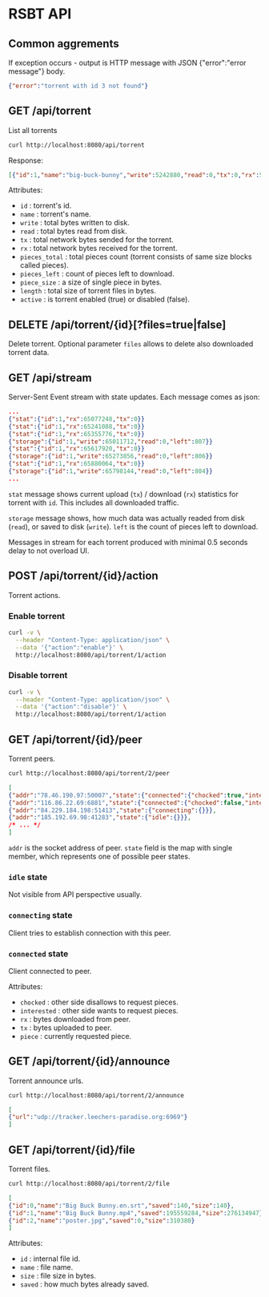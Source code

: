 # RSBT API

## Common aggrements

If exception occurs - output is HTTP message with JSON {"error":"error message"} body.

```json
{"error":"torrent with id 3 not found"}
```

## GET /api/torrent

List all torrents

```bash
curl http://localhost:8080/api/torrent
```

Response:

```json
[{"id":1,"name":"big-buck-bunny","write":5242880,"read":0,"tx":0,"rx":5652480,"pieces_total":1055,"pieces_left":1035,"piece_size":262144,"length":276445467,"active":true},{"id":2,"name":"ferris.gif","write":0,"read":0,"tx":0,"rx":0,"pieces_total":2,"pieces_left":2,"piece_size":262144,"length":349133,"active":true}]
```

Attributes:

- `id` : torrent's id.
- `name` : torrent's name.
- `write` : total bytes written to disk.
- `read` : total bytes read from disk.
- `tx` : total network bytes sended for the torrent.
- `rx` : total network bytes received for the torrent.
- `pieces_total` : total pieces count (torrent consists of same size blocks called pieces).
- `pieces_left` : count of pieces left to download.
- `piece_size` : a size of single piece in bytes.
- `length` : total size of torrent files in bytes.
- `active` : is torrent enabled (true) or disabled (false).

## DELETE /api/torrent/{id}[?files=true|false]

Delete torrent. Optional parameter `files` allows to delete also downloaded torrent data.

## GET /api/stream

Server-Sent Event stream with state updates. Each message comes as json:

```json
...
{"stat":{"id":1,"rx":65077248,"tx":0}}
{"stat":{"id":1,"rx":65241088,"tx":0}}
{"stat":{"id":1,"rx":65355776,"tx":0}}
{"storage":{"id":1,"write":65011712,"read":0,"left":807}}
{"stat":{"id":1,"rx":65617920,"tx":0}}
{"storage":{"id":1,"write":65273856,"read":0,"left":806}}
{"stat":{"id":1,"rx":65880064,"tx":0}}
{"storage":{"id":1,"write":65798144,"read":0,"left":804}}
...
```

`stat` message shows current upload (`tx`) / download (`rx`) statistics for torrent with `id`. This includes all downloaded traffic.

`storage` message shows, how much data was actually readed from disk (`read`), or saved to disk (`write`). `left` is the count of pieces left to download.

Messages in stream for each torrent produced with minimal 0.5 seconds delay to not overload UI.

## POST /api/torrent/{id}/action

Torrent actions.

### Enable torrent

```bash
curl -v \
  --header "Content-Type: application/json" \
  --data '{"action":"enable"}' \
  http://localhost:8080/api/torrent/1/action
```

### Disable torrent

```bash
curl -v \
  --header "Content-Type: application/json" \
  --data '{"action":"disable"}' \
  http://localhost:8080/api/torrent/1/action
```

## GET /api/torrent/{id}/peer

Torrent peers.

```bash
curl http://localhost:8080/api/torrent/2/peer
```

```json
[
{"addr":"78.46.190.97:50007","state":{"connected":{"chocked":true,"interested":false,"rx":0,"tx":0}}},
{"addr":"116.86.22.69:6881","state":{"connected":{"chocked":false,"interested":false,"rx":0,"tx":0}}},
{"addr":"84.229.184.198:51413","state":{"connecting":{}}},
{"addr":"185.192.69.98:41283","state":{"idle":{}}},
/* ... */
]
```

`addr` is the socket address of peer. `state` field is the map with single member, which represents one of possible peer states.

### `idle` state

Not visible from API perspective usually.

### `connecting` state

Client tries to establish connection with this peer.

### `connected` state

Client connected to peer.

Attributes:

- `chocked` : other side disallows to request pieces.
- `interested` : other side wants to request pieces.
- `rx` : bytes downloaded from peer.
- `tx` : bytes uploaded to peer.
- `piece` : currently requested piece.

## GET /api/torrent/{id}/announce

Torrent announce urls.

```bash
curl http://localhost:8080/api/torrent/2/announce
```

```json
[
{"url":"udp://tracker.leechers-paradise.org:6969"}
]
```

## GET /api/torrent/{id}/file

Torrent files.

```bash
curl http://localhost:8080/api/torrent/2/file
```

```json
[
{"id":0,"name":"Big Buck Bunny.en.srt","saved":140,"size":140},
{"id":1,"name":"Big Buck Bunny.mp4","saved":195559284,"size":276134947},
{"id":2,"name":"poster.jpg","saved":0,"size":310380}
]
```

Attributes:

- `id` : internal file id.
- `name` : file name.
- `size` : file size in bytes.
- `saved` : how much bytes already saved.

